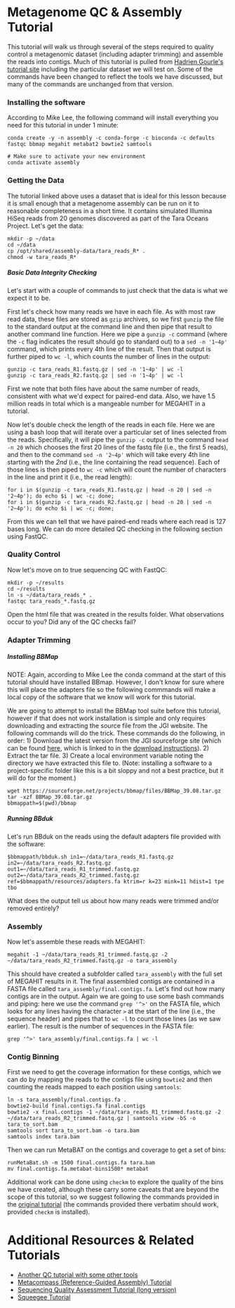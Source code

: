# Metagenome QC & Assembly Tutorial
This tutorial will walk us through several of the steps required to quality control a metagenomic dataset (including adapter trimming) and assemble the reads into contigs. Much of this tutorial is pulled from [Hadrien Gourle's tutorial site](https://www.hadriengourle.com/tutorials/meta_assembly/) including the particular dataset we will test on. Some of the commands have been changed to reflect the tools we have discussed, but many of the commands are unchanged from that version.

### Installing the software
According to Mike Lee, the following command will install everything you need for this tutorial in under 1 minute:

```
conda create -y -n assembly -c conda-forge -c bioconda -c defaults fastqc bbmap megahit metabat2 bowtie2 samtools

# Make sure to activate your new environment
conda activate assembly
```

### Getting the Data
The tutorial linked above uses a dataset that is ideal for this lesson because it is small enough that a metagenome assembly can be run on it to reasonable completeness in a short time. It contains simulated Illumina HiSeq reads from 20 genomes discovered as part of the Tara Oceans Project. Let's get the data:

```
mkdir -p ~/data
cd ~/data
cp /opt/shared/assembly-data/tara_reads_R* .
chmod -w tara_reads_R*
```

##### Basic Data Integrity Checking

Let's start with a couple of commands to just check that the data is what we expect it to be.

First let's check how many reads we have in each file. As with most raw read data, these files are stored as `gzip` archives, so we first `gunzip` the file to the standard output at the command line and then pipe that result to another command line function. Here we pipe a `gunzip -c` command (where the `-c` flag indicates the result should go to standard out) to a `sed -n '1~4p'` command, which prints every 4th line of the result. Then that output is further piped to `wc -l`, which counts the number of lines in the output:

```
gunzip -c tara_reads_R1.fastq.gz | sed -n '1~4p' | wc -l
gunzip -c tara_reads_R2.fastq.gz | sed -n '1~4p' | wc -l
```

First we note that both files have about the same number of reads, consistent with what we'd expect for paired-end data. Also, we have 1.5 million reads in total which is a mangeable number for MEGAHIT in a tutorial. 

Now let's double check the length of the reads in each file. Here we are using a bash loop that will iterate over a particular set of lines selected from the reads. Specifically, it will pipe the `gunzip -c` output to the command `head -n 20` which chooses the first 20 lines of the fastq file (i.e., the first 5 reads), and then to the command `sed -n '2~4p'` which will take every 4th line starting with the _2nd_ (i.e., the line containing the read sequence). Each of those lines is then piped to `wc -c` which will count the number of characters in the line and print it (i.e., the read length):

```
for i in $(gunzip -c tara_reads_R1.fastq.gz | head -n 20 | sed -n '2~4p'); do echo $i | wc -c; done;
for i in $(gunzip -c tara_reads_R2.fastq.gz | head -n 20 | sed -n '2~4p'); do echo $i | wc -c; done;
```

From this we can tell that we have paired-end reads where each read is 127 bases long. We can do more detailed QC checking in the following section using FastQC.

### Quality Control
Now let's move on to true sequencing QC with FastQC:

```
mkdir -p ~/results
cd ~/results
ln -s ~/data/tara_reads_* .
fastqc tara_reads_*.fastq.gz
```

Open the html file that was created in the results folder. What observations occur to you? Did any of the QC checks fail? 

### Adapter Trimming
##### Installing BBMap
NOTE: Again, according to Mike Lee the conda command at the start of this tutorial should have installed BBmap. However, I don't know for sure where this will place the adapters file so the following commmands will make a local copy of the software that we know will work for this tutorial.

We are going to attempt to install the BBMap tool suite before this tutorial, however if that does not work installation is simple and only requires downloading and extracting the source file from the JGI website. The following commands will do the trick. These commands do the following, in order: 1) Download the latest version from the JGI sourceforge site (which can be found [here](https://sourceforge.net/projects/bbmap/), which is linked to in the [download instructions](https://jgi.doe.gov/data-and-tools/software-tools/bbtools/bb-tools-user-guide/installation-guide/)). 2) Extract the tar file. 3) Create a local environment variable noting the directory we have extracted this file to. (Note: installing a software to a project-specific folder like this is a bit sloppy and not a best practice, but it will do for the moment.)

```
wget https://sourceforge.net/projects/bbmap/files/BBMap_39.08.tar.gz
tar -xzf BBMap_39.08.tar.gz
bbmappath=$(pwd)/bbmap
```

##### Running BBduk
Let's run BBduk on the reads using the default adapters file provided with the software:

```
$bbmappath/bbduk.sh in1=~/data/tara_reads_R1.fastq.gz in2=~/data/tara_reads_R2.fastq.gz out1=~/data/tara_reads_R1_trimmed.fastq.gz out2=~/data/tara_reads_R2_trimmed.fastq.gz ref=$bbmappath/resources/adapters.fa ktrim=r k=23 mink=11 hdist=1 tpe tbo
```

What does the output tell us about how many reads were trimmed and/or removed entirely?

### Assembly
Now let's assemble these reads with MEGAHIT:

```
megahit -1 ~/data/tara_reads_R1_trimmed.fastq.gz -2 ~/data/tara_reads_R2_trimmed.fastq.gz -o tara_assembly
```

This should have created a subfolder called `tara_assembly` with the full set of MEGAHIT results in it. The final assembled contigs are contained in a FASTA file called `tara_assembly/final.contigs.fa`. Let's find out how many contigs are in the output. Again we are going to use some bash commands and piping: here we use the command `grep '^>'` on the FASTA file, which looks for any lines having the character `>` at the start of the line (i.e., the sequence header) and pipes that to `wc -l` to count those lines (as we saw earlier). The result is the number of sequences in the FASTA file:

```
grep '^>' tara_assembly/final.contigs.fa | wc -l
```

### Contig Binning
First we need to get the coverage information for these contigs, which we can do by mapping the reads to the contigs file using `bowtie2` and then counting the reads mapped to each position using `samtools`:

```
ln -s tara_assembly/final.contigs.fa .
bowtie2-build final.contigs.fa final.contigs
bowtie2 -x final.contigs -1 ~/data/tara_reads_R1_trimmed.fastq.gz -2 ~/data/tara_reads_R2_trimmed.fastq.gz | samtools view -bS -o tara_to_sort.bam
samtools sort tara_to_sort.bam -o tara.bam
samtools index tara.bam
```

Then we can run MetaBAT on the contigs and coverage to get a set of bins:

```
runMetaBat.sh -m 1500 final.contigs.fa tara.bam
mv final.contigs.fa.metabat-bins1500* metabat
```

Additional work can be done using `checkm` to explore the quality of the bins we have created, although these carry some caveats that are beyond the scope of this tutorial, so we suggest following the commands provided in the [original tutorial](https://www.hadriengourle.com/tutorials/meta_assembly/#checking-the-quality-of-the-bins) (the commands provided there verbatim should work, provided `checkm` is installed).

# Additional Resources & Related Tutorials

- [Another QC tutorial with some other tools](https://gitlab.com/treangenlab/quality_control_tutorial)
- [Metacompass (Reference-Guided Assembly) Tutorial](https://drive.google.com/file/d/11IDClXFQ-4TknCoeaNfVoL3kXh8yseGf/view)
- [Sequencing Quality Assessment Tutorial (long version)](https://github.com/treangenlab/radmicrobes/tree/main/session1#sequencing-quality-assessment-and-control)
- [Squeegee Tutorial](https://gitlab.com/treangenlab/squeegee/-/wikis/Squeegee-Tutorial)
